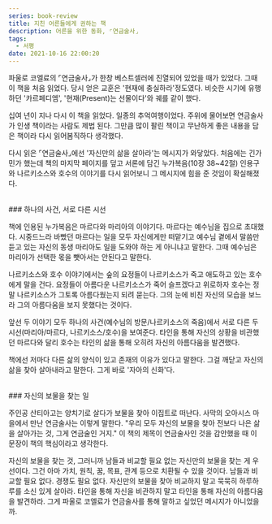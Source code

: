 ```yaml
---
series: book-review
title: 지친 어른들에게 권하는 책
description: 어른을 위한 동화, ⌜연금술사⌟
tags:
  - 서평
date: 2021-10-16 22:00:20
---
```

파울로 코엘료의 ⌜연금술사⌟가 한창 베스트셀러에 진열되어 있었을 때가 있었다. 그때 이 책을 처음 읽었다. 당시 얻은 교훈은 '현재에 충실하라'정도였다. 비슷한 시기에 유행하던 '카르페디엠', '현재(Present)는 선물이다'와 궤를 같이 했다. 

십여 년이 지나 다시 이 책을 읽었다. 일종의 추억여행이었다. 주위에 물어보면 연금술사가 인생 책이라는 사람도 제법 된다. 그만큼 많이 팔린 책이고 무난하게 좋은 내용을 담은 책이라 다시 읽어봄직하다 생각했다. 

다시 읽은 ⌜연금술사⌟에선 '자신만의 삶을 살아라'는 메시지가 와닿았다. 처음에는 긴가민가 했는데 책의 마지막 페이지를 덮고 서론에 담긴 누가복음(10장 38~42절) 인용구와 나르키소스와 호수의 이야기를 다시 읽어보니 그 메시지에 힘을 준 것임이 확실해졌다. 

<br/>
### 하나의 사건, 서로 다른 시선

책에 인용된 누가복음은 마르다와 마리아의 이야기다. 마르다는 예수님을 집으로 초대했다. 시중드느라 바빴던 마르다는 일을 모두 자신에게만 떠맡기고 예수님 곁에서 말씀만 듣고 있는 자신의 동생 마리아도 일을 도와야 하는 게 아니냐고 말한다. 그때 예수님은 마리아가 선택한 몫을 뺏아서는 안된다고 말한다.

나르키소스와 호수 이야기에서는 숲의 요정들이 나르키소스가 죽고 애도하고 있는 호수에게 말을 건다. 요정들이 아름다운 나르키소스가 죽어 슬프겠다고 위로하자 호수는 정말 나르키소스가 그토록 아름다웠는지 되려 묻는다. 그의 눈에 비친 자신의 모습을 보느라 그의 아름다움을 보지 못했다는 것이다. 

앞선 두 이야기 모두 하나의 사건(예수님의 방문/나르키소스의 죽음)에서 서로 다른 두 시선(마리아/마르다, 나르키소스/호수)을 보여준다. 타인을 통해 자신의 상황을 비관했던 마르다와 달리 호수는 타인의 삶을 통해 오히려 자신의 아름다움을 발견했다.

책에선 저마다 다른 삶의 양식이 있고 존재의 이유가 있다고 말한다. 그걸 깨닫고 자신의 삶을 찾아 살아내라고 말한다. 그게 바로 '자아의 신화'다. 

<br/>
### 자신의 보물을 찾는 일

주인공 산티아고는 양치기로 살다가 보물을 찾아 이집트로 떠난다. 사막의 오아시스 마을에서 만난 연금술사는 이렇게 말한다. "우리 모두 자신의 보물을 찾아 전보다 나은 삶을 살아가는 것, 그게 연금술인 거지." 이 책의 제목이 연금술사인 것을 감안했을 때 이 문장이 책의 핵심이라고 생각한다. 

자신의 보물을 찾는 것, 그러니까 남들과 비교할 필요 없는 자신만의 보물을 찾는 게 우선이다. 그건 아마 가치, 원칙, 꿈, 목표, 관계 등으로 치환될 수 있을 것이다. 남들과 비교할 필요 없다. 경쟁도 필요 없다. 자신만의 보물을 찾아 비교하지 말고 묵묵히 하루하루를 소신 있게 살아라. 타인을 통해 자신을 비관하지 말고 타인을 통해 자신의 아름다움을 발견하라. 그게 파울로 코엘료가 연금술사를 통해 말하고 싶었던 메시지가 아니었을까.